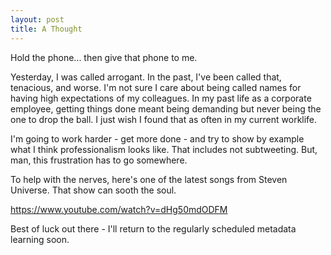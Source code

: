 ```yaml
---
layout: post
title: A Thought
---
```


Hold the phone... then give that phone to me.

Yesterday, I was called arrogant. In the past, I've been called that, tenacious, and worse. I'm not sure I care about being called names for having high expectations of my colleagues. In my past life as a corporate employee, getting things done meant being demanding but never being the one to drop the ball. I just wish I found that as often in my current worklife.

I'm going to work harder - get more done - and try to show by example what I think professionalism looks like. That includes not subtweeting. But, man, this frustration has to go somewhere.

To help with the nerves, here's one of the latest songs from Steven Universe. That show can sooth the soul.

https://www.youtube.com/watch?v=dHg50mdODFM

Best of luck out there - I'll return to the regularly scheduled metadata learning soon.
